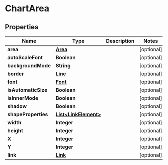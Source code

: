 
# ChartArea

## Properties
Name | Type | Description | Notes
------------ | ------------- | ------------- | -------------
**area** | [**Area**](Area.md) |  |  [optional]
**autoScaleFont** | **Boolean** |  |  [optional]
**backgroundMode** | **String** |  |  [optional]
**border** | [**Line**](Line.md) |  |  [optional]
**font** | [**Font**](Font.md) |  |  [optional]
**isAutomaticSize** | **Boolean** |  |  [optional]
**isInnerMode** | **Boolean** |  |  [optional]
**shadow** | **Boolean** |  |  [optional]
**shapeProperties** | [**List&lt;LinkElement&gt;**](LinkElement.md) |  |  [optional]
**width** | **Integer** |  |  [optional]
**height** | **Integer** |  |  [optional]
**X** | **Integer** |  |  [optional]
**Y** | **Integer** |  |  [optional]
**link** | [**Link**](Link.md) |  |  [optional]



